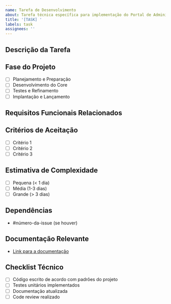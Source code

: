 ```yaml
---
name: Tarefa de Desenvolvimento
about: Tarefa técnica específica para implementação do Portal de Administração
title: '[TASK] '
labels: task
assignees: ''
---
```


## Descrição da Tarefa
<!-- Descreva detalhadamente o que precisa ser implementado -->

## Fase do Projeto
<!-- Em qual fase do plano de execução esta tarefa se encaixa? -->
- [ ] Planejamento e Preparação
- [ ] Desenvolvimento do Core
- [ ] Testes e Refinamento
- [ ] Implantação e Lançamento

## Requisitos Funcionais Relacionados
<!-- Liste os RFs relacionados (ex: RF001, RF002) -->

## Critérios de Aceitação
- [ ] Critério 1
- [ ] Critério 2
- [ ] Critério 3

## Estimativa de Complexidade
<!-- Escolha uma opção -->
- [ ] Pequena (< 1 dia)
- [ ] Média (1-3 dias)
- [ ] Grande (> 3 dias)

## Dependências
<!-- Liste as issues que precisam ser concluídas antes desta -->
- #número-da-issue (se houver)

## Documentação Relevante
<!-- Links para documentação relacionada -->
- [Link para a documentação](/admin-panel.md)

## Checklist Técnico
- [ ] Código escrito de acordo com padrões do projeto
- [ ] Testes unitários implementados
- [ ] Documentação atualizada
- [ ] Code review realizado